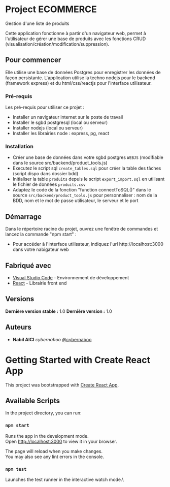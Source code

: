 # Project ECOMMERCE
Gestion d'une liste de produits

Cette application fonctionne à partir d'un navigateur web, permet à l'utilisateur de gérer une base de produits avec les fonctions CRUD (visualisation/création/modification/suppression).

## Pour commencer

Elle utilise une base de données Postgres pour enregistrer les données de façon persistante.
L'application utilise la techno nodejs pour le backend (framework express) et du html/css/reactjs pour l'interface utilisateur.

### Pré-requis

Les pré-requis pour utiliser ce projet :

- Installer un navigateur internet sur le poste de travail
- Installer le sgbd postgresql (local ou serveur)
- Installer nodejs (local ou serveur)
- Installer les librairies node : express, pg, react

### Installation

* Créer une base de données dans votre sgbd postgres ``WEBJS`` (modifiable dans le source src/backend/product_tools.js)
* Executez le script sql ``create_tables.sql`` pour créer la table des tâches (script dispo dans dossier bdd)
* Initialiser la table ``produits`` depuis le script ``export_import.sql`` en utilisant le fichier de données ``produits.csv``
* Adaptez le code de la fonction "function connectToSQL()" dans le source ``src/backend/product_tools.js`` pour personnaliser : nom de la BDD, nom et le mot de passe utilisateur, le serveur et le port 

## Démarrage

Dans le répertoire racine du projet, ouvrez une fenêtre de commandes et lancez la commande "npm start" :
* Pour accéder à l'interface utilisateur, indiquez l'url http://localhost:3000 dans votre nabigateur web

## Fabriqué avec

* [Visual Studio Code](https://code.visualstudio.com/) - Environnement de développement
* [React](https://fr.reactjs.org/) - Librairie front end

## Versions
**Dernière version stable :** 1.0
**Dernière version :** 1.0

## Auteurs
* **Nabil AICI** _cybernaboo_ [@cybernaboo](https://github.com/cybernaboo)





# Getting Started with Create React App

This project was bootstrapped with [Create React App](https://github.com/facebook/create-react-app).

## Available Scripts

In the project directory, you can run:

### `npm start`

Runs the app in the development mode.\
Open [http://localhost:3000](http://localhost:3000) to view it in your browser.

The page will reload when you make changes.\
You may also see any lint errors in the console.

### `npm test`

Launches the test runner in the interactive watch mode.\
